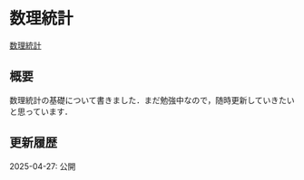 # 数理統計

[数理統計](files/statistics_20250427.pdf)

## 概要

数理統計の基礎について書きました．まだ勉強中なので，随時更新していきたいと思っています．

## 更新履歴

2025-04-27: 公開
